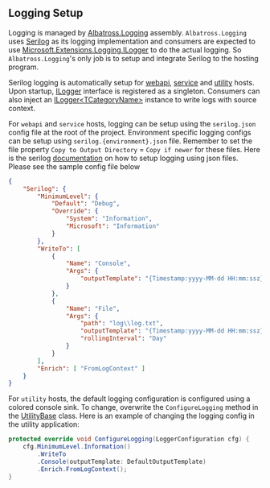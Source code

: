 ## Logging Setup
Logging is managed by [Albatross.Logging](https://rushuiguan.github.io/framework/api/Albatross.Logging.html) assembly. `Albatross.Logging` uses [Serilog](https://serilog.net/) as its logging implementation and consumers are expected to use [Microsoft.Extensions.Logging.ILogger](https://learn.microsoft.com/en-us/dotnet/api/microsoft.extensions.logging.ilogger?view=dotnet-plat-ext-7.0) to do the actual logging.  So `Albatross.Logging`'s only job is to setup and integrate Serilog to the hosting program.

Serilog logging is automatically setup for [webapi](webapi.md), [service](service.md) and [utility](utility.md) hosts.  Upon startup, [ILogger](https://learn.microsoft.com/en-us/dotnet/api/microsoft.extensions.logging.ilogger?view=dotnet-plat-ext-7.0) interface is registered as a singleton.  Consumers can also inject an [ILogger&lt;TCategoryName&gt;](https://learn.microsoft.com/en-us/dotnet/api/microsoft.extensions.logging.ilogger-1?view=dotnet-plat-ext-7.0) instance to write logs with source context.

For `webapi` and `service` hosts, logging can be setup using the `serilog.json` config file at the root of the project.  Environment specific logging configs can be setup using `serilog.{environment}.json` file.  Remember to set the file property `Copy to Output Directory` = `Copy if newer` for these files.  Here is the serilog [documentation](https://github.com/serilog/serilog-settings-configuration) on how to setup logging using json files.  Please see the sample config file below
```json
{
    "Serilog": {
        "MinimumLevel": {
            "Default": "Debug",
            "Override": {
                "System": "Information",
                "Microsoft": "Information"
            }
        },
        "WriteTo": [
            {
                "Name": "Console",
                "Args": {
                    "outputTemplate": "{Timestamp:yyyy-MM-dd HH:mm:ssz} [{Level:w3}] {SourceContext} {Message:lj}{NewLine}{Exception}"
                }
            },
            {
                "Name": "File",
                "Args": {
                    "path": "log\\log.txt",
                    "outputTemplate": "{Timestamp:yyyy-MM-dd HH:mm:ssz} [{Level:w3}] {SourceContext} {Message:lj}{NewLine}{Exception}",
                    "rollingInterval": "Day"
                }
            }
        ],
        "Enrich": [ "FromLogContext" ]
    }
}
```

For `utility` hosts, the default logging configuration is configured using a colored console sink.  To change, overwrite the `ConfigureLogging` method in the [UtilityBase](https://rushuiguan.github.io/framework/api/Albatross.Hosting.Utility.UtilityBase-1.html) class.  Here is an example of changing the logging config in the utility application:
```c#
protected override void ConfigureLogging(LoggerConfiguration cfg) {
	cfg.MinimumLevel.Information()
		.WriteTo
		.Console(outputTemplate: DefaultOutputTemplate)
		.Enrich.FromLogContext();
}
```

